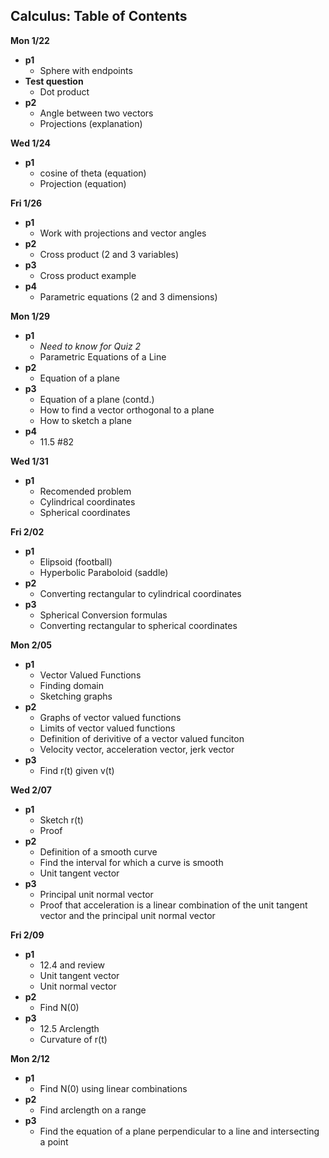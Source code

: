 Calculus: Table of Contents
---------------------------

__Mon 1/22__
   + __p1__
      + Sphere with endpoints
   + __Test question__
      + Dot product
   + __p2__
      + Angle between two vectors
      + Projections (explanation)

   __Wed 1/24__
   + __p1__
      + cosine of theta (equation)
      + Projection (equation)

   __Fri 1/26__
   + __p1__
      + Work with projections and vector angles
   + __p2__
      + Cross product (2 and 3 variables)
   + __p3__
      + Cross product example
   + __p4__
      + Parametric equations (2 and 3 dimensions)

   __Mon 1/29__
   + __p1__
      + _Need to know for Quiz 2_
      + Parametric Equations of a Line
   + __p2__
      + Equation of a plane
   + __p3__
      + Equation of a plane (contd.)
      + How to find a vector orthogonal to a plane
      + How to sketch a plane
   + __p4__
      + 11.5 #82

   __Wed 1/31__
   + __p1__
      + Recomended problem
      + Cylindrical coordinates
      + Spherical coordinates

   __Fri 2/02__
   + __p1__
      + Elipsoid (football)
      + Hyperbolic Paraboloid (saddle)
   + __p2__
      + Converting rectangular to cylindrical coordinates
   + __p3__
      + Spherical Conversion formulas
      + Converting rectangular to spherical coordinates

   __Mon 2/05__
   + __p1__
      + Vector Valued Functions
      + Finding domain
      + Sketching graphs
   + __p2__
      + Graphs of vector valued functions
      + Limits of vector valued functions
      + Definition of derivitive of a vector valued funciton
      + Velocity vector, acceleration vector, jerk vector
   + __p3__
      + Find r(t) given v(t)

   __Wed 2/07__
   + __p1__
      + Sketch r(t)
      + Proof
   + __p2__
      + Definition of a smooth curve
      + Find the interval for which a curve is smooth
      + Unit tangent vector
   + __p3__
      + Principal unit normal vector
      + Proof that acceleration is a linear combination of the unit tangent vector and the principal unit normal vector

__Fri 2/09__
   + __p1__
      + 12.4 and review
      + Unit tangent vector
      + Unit normal vector
   + __p2__
      + Find N(0)
   + __p3__
      + 12.5 Arclength
      + Curvature of r(t)

__Mon 2/12__
   + __p1__
      + Find N(0) using linear combinations
   + __p2__
      + Find arclength on a range
   + __p3__
      + Find the equation of a plane perpendicular to a line and intersecting a point
